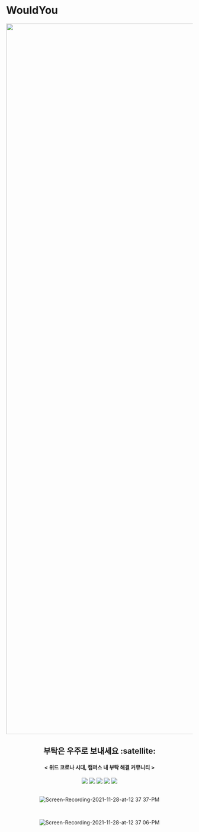 # WouldYou
<div align="center">

<img width="1920" alt="home" src="https://user-images.githubusercontent.com/54741149/143719429-6b6e4627-ddb7-4f7a-a654-74f5cbb667e9.png">
  <h2> 부탁은 우주로 보내세요 :satellite: </h2>
  <h4> < 위드 코로나 시대, 캠퍼스 내 부탁 해결 커뮤니티 > </h3>
    
<div>  
   <img src="https://img.shields.io/badge/Android Studio-F7DF1E?logo=Android#3DDC84"/>
   <img src="https://img.shields.io/badge/Kotlin-339933?logo=Kotlin&logoColor=#7F52FF"/>  
   <img src="https://img.shields.io/badge/Design Pattern-MVVM-DB7093?logo=React&logoColor=white"/>  
   <img src="https://img.shields.io/badge/DI-Koin-61A866?logo=MediaFire&logoColor=red"/>  
   <img src="https://img.shields.io/badge/GitHub-181717?logo=GitHub&logoColor=white"/>  
</div>  

<br>
    
![Screen-Recording-2021-11-28-at-12 37 37-PM](https://user-images.githubusercontent.com/54741149/143728535-3b3f0ab4-9c88-4b25-b40b-e3688e6459e2.gif)

<br>
    
![Screen-Recording-2021-11-28-at-12 37 06-PM](https://user-images.githubusercontent.com/54741149/143728552-00a5a7f2-010e-4e5b-bb67-8d2311e43c60.gif)
